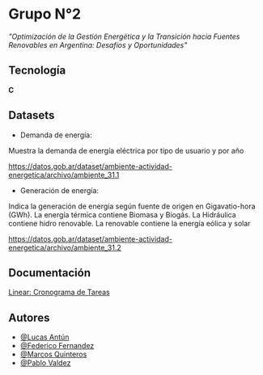 # Grupo N°2

*"Optimización de la Gestión Energética y la Transición hacia Fuentes Renovables en Argentina: Desafíos y Oportunidades"*

## Tecnología

**C** 

## Datasets

* Demanda de energía:

Muestra la demanda de energía eléctrica por tipo de usuario y por año

https://datos.gob.ar/dataset/ambiente-actividad-energetica/archivo/ambiente_31.1

* Generación de energía:

Indica la generación de energía según fuente de origen en Gigavatio-hora (GWh). La energía térmica contiene Biomasa y Biogás. La Hidráulica contiene hidro renovable. La renovable contiene la energía eólica y solar

https://datos.gob.ar/dataset/ambiente-actividad-energetica/archivo/ambiente_31.2

## Documentación

[Linear: Cronograma de Tareas](https://linear.app/headwarmers/team/HEA/all)

## Autores
- [@Lucas Antún](https://github.com/LucasEntropy)
- [@Federico Fernandez]()
- [@Marcos Quinteros](https://github.com/Marquilokuras)
- [@Pablo Valdez]()